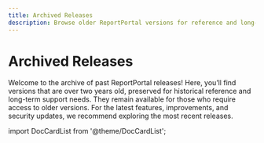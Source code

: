 ```yaml
---
title: Archived Releases
description: Browse older ReportPortal versions for reference and long-term support needs. Review historic notes to trace changes across your test report dashboard.
---
```


# Archived Releases

Welcome to the archive of past ReportPortal releases! Here, you’ll find versions that are over two years old, preserved for historical reference and long-term support needs.
They remain available for those who require access to older versions. For the latest features, improvements, and security updates, we recommend exploring the most recent releases.

import DocCardList from '@theme/DocCardList';

<DocCardList />
